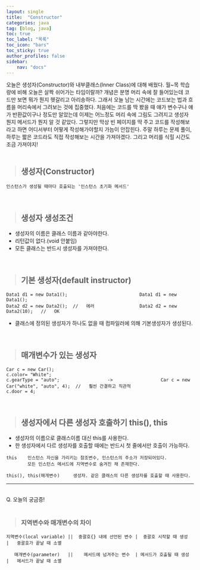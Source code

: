 ```yaml
---
layout: single
title:  "Constructor"
categories: java
tag: [blog, java]
toc: true
toc_label: "목록"
toc_icon: "bars"
toc_sticky: true
author_profiles: false
sidebar:
    nav: "docs"
---  
```


오늘은 생성자(Constructor)와 내부클래스(Inner Class)에 대해 배웠다. 월~목 학습량에 비해 오늘은 살짝 쉬어가는 타임이랄까? 개념은 분명 머리 속에 잘 들어있는데 코드만 보면 뭐가 뭔지 헷갈리고 아리송하다. 그래서 오늘 남는 시간에는 코드보는 법과 흐름을 머리속에서 그려보는 것에 집중했다. 처음에는 코드를 딱 봤을 때 얘가 변수구나 얘가 반환값이구나 정도만 알았는데 이제는 어느정도 머리 속에 그림도 그려지고 생성자 뭔지 메서드가 뭔지 알 것 같았다. 그렇지만 막상 빈 페이지를 딱 주고 코드를 작성해보라고 하면 어디서부터 어떻게 작성해가야할지 가늠이 안잡힌다. 주말 하루는 문제 풀이, 하루는 짧은 코드라도 직접 작성해보는 시간을 가져야겠다. 그리고 머리를 식힐 시간도 조금 가져야지! 
<br><br>

> ## 생성자(Constructor)
```
인스턴스가 생성될 때마다 호출되는 '인스턴스 초기화 메서드'
```
<br>

> ## 생성자 생성조건
- 생성자의 이름은 클래스 이름과 같아야한다.
- 리턴값이 없다.(void 안붙임)
- 모든 클래스는 반드시 생성자를 가져야한다.

<br>

> ## 기본 생성자(default instructor)
```
Data1 d1 = new Data1();                           Data1 d1 = new Data1();
Data2 d2 = new Data2();  //   에러                 Data2 d2 = new Data2(10);   //   OK
```
-  클래스에 정의된 생성자가 하나도 없을 때 컴파일러에 의해 기본생성자가 생성된다.

<br>

> ## 매개변수가 있는 생성자
```
Car c = new Car();                            
c.color= "White";                                   
c.gearType = "auto";                  ->                  Car c = new Car("white", "auto", 4);  //   훨씬 간결하고 직관적   
c.door = 4;
```

<br>

> ## 생성자에서 다른 생성자 호출하기 this(), this

- 생성자의 이름으로 클래스이름 대신 this를 사용한다.
- 한 생성자에서 다르 생성자를 호출할 때에는 반드시 첫 줄에서만 호출이 가능하다.

```
this    인스턴스 자신을 가리키는 참조변수, 인스턴스의 주소가 저장되어있다.
        모든 인스턴스 메서드에 지역변수로 숨겨진 채 존재한다.

this(), this(매개변수)     생성자. 같은 클래스의 다른 생성자를 호출할 때 사용한다.
```

-----------
<br>
 Q. 오늘의 궁금증!  

</br>  
<br>

> ### 지역변수와 매개변수의 차이

```
지역변수(local variable) ||  중괄호{} 내에 선언된 변수 |  중괄호 시작할 때 생성  |   중괄호가 끝날 때 소멸  

   매개변수(parameter)   ||    메서드에 넘겨주는 변수  | 메서드가 호출될 때 생성  |   메서드가 끝날 때 소멸
